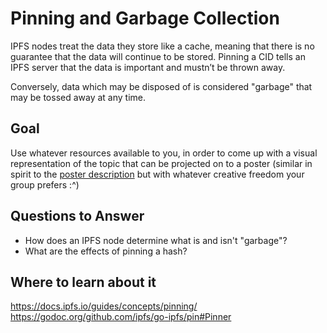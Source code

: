# Pinning and Garbage Collection

IPFS nodes treat the data they store like a cache, meaning that there is no guarantee that the data will continue to be stored. Pinning a CID tells an IPFS server that the data is important and mustn’t be thrown away.

Conversely, data which may be disposed of is considered "garbage" that may be tossed away at any time.

## Goal

Use whatever resources available to you, in order to come up with a visual representation of the topic that can be projected on to a poster (similar in spirit to the [poster description](README.md#description) but with whatever creative freedom your group prefers :^)

## Questions to Answer

- How does an IPFS node determine what is and isn't "garbage"?
- What are the effects of pinning a hash?

## Where to learn about it

<https://docs.ipfs.io/guides/concepts/pinning/>  
<https://godoc.org/github.com/ipfs/go-ipfs/pin#Pinner>
